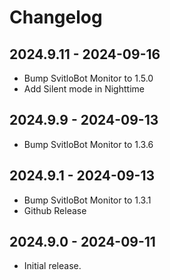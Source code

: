 # Changelog

## 2024.9.11 - 2024-09-16

- Bump SvitloBot Monitor to 1.5.0
- Add Silent mode in Nighttime 

## 2024.9.9 - 2024-09-13

- Bump SvitloBot Monitor to 1.3.6

## 2024.9.1 - 2024-09-13

- Bump SvitloBot Monitor to 1.3.1
- Github Release

## 2024.9.0 - 2024-09-11

- Initial release.
